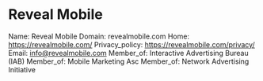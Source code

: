 
# Reveal Mobile

Name: Reveal Mobile
Domain: revealmobile.com
Home: https://revealmobile.com/
Privacy_policy: https://revealmobile.com/privacy/
Email: info@revealmobile.com
Member_of: Interactive Advertising Bureau (IAB)
Member_of: Mobile Marketing Asc
Member_of: Network Advertising Initiative
